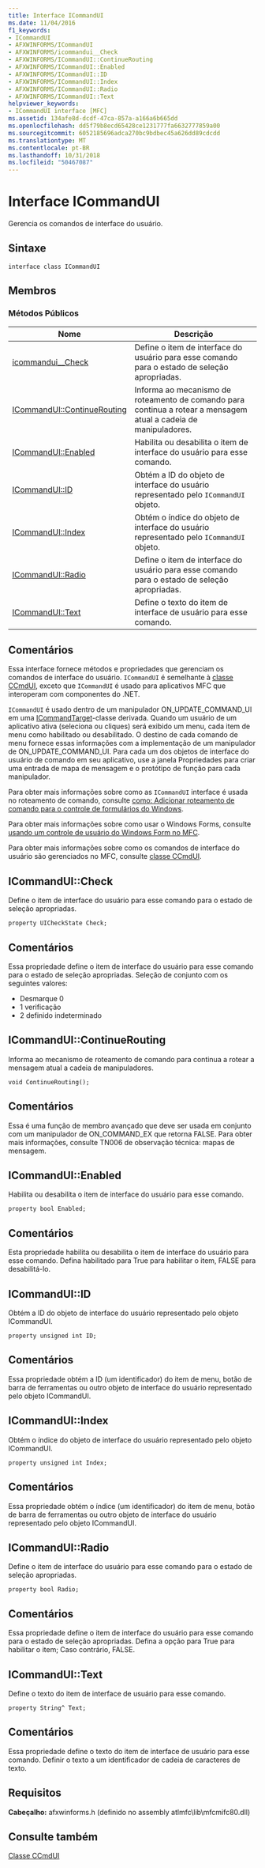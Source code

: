 ```yaml
---
title: Interface ICommandUI
ms.date: 11/04/2016
f1_keywords:
- ICommandUI
- AFXWINFORMS/ICommandUI
- AFXWINFORMS/icommandui__Check
- AFXWINFORMS/ICommandUI::ContinueRouting
- AFXWINFORMS/ICommandUI::Enabled
- AFXWINFORMS/ICommandUI::ID
- AFXWINFORMS/ICommandUI::Index
- AFXWINFORMS/ICommandUI::Radio
- AFXWINFORMS/ICommandUI::Text
helpviewer_keywords:
- ICommandUI interface [MFC]
ms.assetid: 134afe8d-dcdf-47ca-857a-a166a6b665dd
ms.openlocfilehash: dd5f79b8ecd65428ce1231777fa6632777859a00
ms.sourcegitcommit: 6052185696adca270bc9bdbec45a626dd89cdcdd
ms.translationtype: MT
ms.contentlocale: pt-BR
ms.lasthandoff: 10/31/2018
ms.locfileid: "50467087"
---
```

# <a name="icommandui-interface"></a>Interface ICommandUI

Gerencia os comandos de interface do usuário.

## <a name="syntax"></a>Sintaxe

```
interface class ICommandUI
```

## <a name="members"></a>Membros

### <a name="public-methods"></a>Métodos Públicos

|Nome|Descrição|
|----------|-----------------|
|[icommandui__Check](#check)|Define o item de interface do usuário para esse comando para o estado de seleção apropriadas.|
|[ICommandUI::ContinueRouting](#continuerouting)|Informa ao mecanismo de roteamento de comando para continua a rotear a mensagem atual a cadeia de manipuladores.|
|[ICommandUI::Enabled](#enabled)|Habilita ou desabilita o item de interface do usuário para esse comando.|
|[ICommandUI::ID](#id)|Obtém a ID do objeto de interface do usuário representado pelo `ICommandUI` objeto.|
|[ICommandUI::Index](#index)|Obtém o índice do objeto de interface do usuário representado pelo `ICommandUI` objeto.|
|[ICommandUI::Radio](#radio)|Define o item de interface do usuário para esse comando para o estado de seleção apropriadas.|
|[ICommandUI::Text](#text)|Define o texto do item de interface de usuário para esse comando.|

## <a name="remarks"></a>Comentários

Essa interface fornece métodos e propriedades que gerenciam os comandos de interface do usuário. `ICommandUI` é semelhante à [classe CCmdUI](../../mfc/reference/ccmdui-class.md), exceto que `ICommandUI` é usado para aplicativos MFC que interoperam com componentes do .NET.

`ICommandUI` é usado dentro de um manipulador ON_UPDATE_COMMAND_UI em uma [ICommandTarget](../../mfc/reference/icommandtarget-interface.md)-classe derivada. Quando um usuário de um aplicativo ativa (seleciona ou cliques) será exibido um menu, cada item de menu como habilitado ou desabilitado. O destino de cada comando de menu fornece essas informações com a implementação de um manipulador de ON_UPDATE_COMMAND_UI. Para cada um dos objetos de interface do usuário de comando em seu aplicativo, use a janela Propriedades para criar uma entrada de mapa de mensagem e o protótipo de função para cada manipulador.

Para obter mais informações sobre como as `ICommandUI` interface é usada no roteamento de comando, consulte [como: Adicionar roteamento de comando para o controle de formulários do Windows](../../dotnet/how-to-add-command-routing-to-the-windows-forms-control.md).

Para obter mais informações sobre como usar o Windows Forms, consulte [usando um controle de usuário do Windows Form no MFC](../../dotnet/using-a-windows-form-user-control-in-mfc.md).

Para obter mais informações sobre como os comandos de interface do usuário são gerenciados no MFC, consulte [classe CCmdUI](../../mfc/reference/ccmdui-class.md).

## <a name="check"></a> ICommandUI::Check

Define o item de interface do usuário para esse comando para o estado de seleção apropriadas.
```
property UICheckState Check;
```

## <a name="remarks"></a>Comentários

Essa propriedade define o item de interface do usuário para esse comando para o estado de seleção apropriadas. Seleção de conjunto com os seguintes valores:
- Desmarque 0
- 1 verificação
- 2 definido indeterminado

## <a name="continuerouting"></a> ICommandUI::ContinueRouting

Informa ao mecanismo de roteamento de comando para continua a rotear a mensagem atual a cadeia de manipuladores.
```
void ContinueRouting();
```

## <a name="remarks"></a>Comentários

Essa é uma função de membro avançado que deve ser usada em conjunto com um manipulador de ON_COMMAND_EX que retorna FALSE. Para obter mais informações, consulte TN006 de observação técnica: mapas de mensagem.

## <a name="enabled"></a> ICommandUI::Enabled

Habilita ou desabilita o item de interface do usuário para esse comando.
```
property bool Enabled;
```

## <a name="remarks"></a>Comentários

Esta propriedade habilita ou desabilita o item de interface do usuário para esse comando. Defina habilitado para True para habilitar o item, FALSE para desabilitá-lo.

## <a name="id"></a> ICommandUI::ID

Obtém a ID do objeto de interface do usuário representado pelo objeto ICommandUI.
```
property unsigned int ID;
```

## <a name="remarks"></a>Comentários

Essa propriedade obtém a ID (um identificador) do item de menu, botão de barra de ferramentas ou outro objeto de interface do usuário representado pelo objeto ICommandUI.

## <a name="index"></a> ICommandUI::Index

Obtém o índice do objeto de interface do usuário representado pelo objeto ICommandUI.
```
property unsigned int Index;
```

## <a name="remarks"></a>Comentários

Essa propriedade obtém o índice (um identificador) do item de menu, botão de barra de ferramentas ou outro objeto de interface do usuário representado pelo objeto ICommandUI.

## <a name="radio"></a> ICommandUI::Radio

Define o item de interface do usuário para esse comando para o estado de seleção apropriadas.
```
property bool Radio;
```

## <a name="remarks"></a>Comentários

Essa propriedade define o item de interface do usuário para esse comando para o estado de seleção apropriadas. Defina a opção para True para habilitar o item; Caso contrário, FALSE.

## <a name="text"></a> ICommandUI::Text

Define o texto do item de interface de usuário para esse comando.
```
property String^ Text;
```

## <a name="remarks"></a>Comentários

Essa propriedade define o texto do item de interface de usuário para esse comando. Definir o texto a um identificador de cadeia de caracteres de texto.

## <a name="requirements"></a>Requisitos

**Cabeçalho:** afxwinforms.h (definido no assembly atlmfc\lib\mfcmifc80.dll)

## <a name="see-also"></a>Consulte também

[Classe CCmdUI](../../mfc/reference/ccmdui-class.md)
